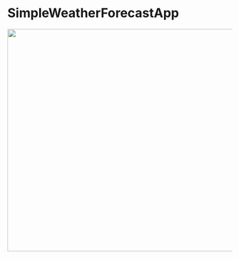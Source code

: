 # SimpleWeatherForecastApp
<img width="1200" height="500" src = "https://github.com/Onaeem26/SimpleWeatherForecastApp/blob/master/weatherapppic.png"></a>
